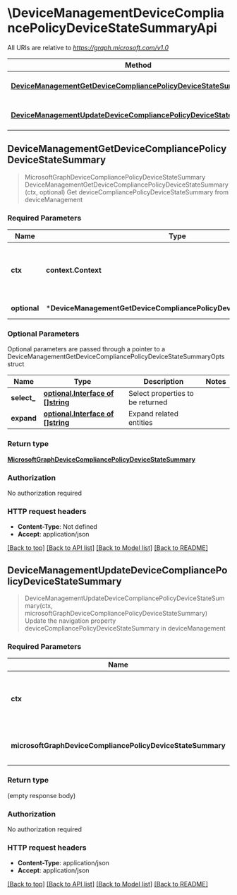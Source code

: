 # \DeviceManagementDeviceCompliancePolicyDeviceStateSummaryApi

All URIs are relative to *https://graph.microsoft.com/v1.0*

Method | HTTP request | Description
------------- | ------------- | -------------
[**DeviceManagementGetDeviceCompliancePolicyDeviceStateSummary**](DeviceManagementDeviceCompliancePolicyDeviceStateSummaryApi.md#DeviceManagementGetDeviceCompliancePolicyDeviceStateSummary) | **Get** /deviceManagement/deviceCompliancePolicyDeviceStateSummary | Get deviceCompliancePolicyDeviceStateSummary from deviceManagement
[**DeviceManagementUpdateDeviceCompliancePolicyDeviceStateSummary**](DeviceManagementDeviceCompliancePolicyDeviceStateSummaryApi.md#DeviceManagementUpdateDeviceCompliancePolicyDeviceStateSummary) | **Patch** /deviceManagement/deviceCompliancePolicyDeviceStateSummary | Update the navigation property deviceCompliancePolicyDeviceStateSummary in deviceManagement



## DeviceManagementGetDeviceCompliancePolicyDeviceStateSummary

> MicrosoftGraphDeviceCompliancePolicyDeviceStateSummary DeviceManagementGetDeviceCompliancePolicyDeviceStateSummary(ctx, optional)
Get deviceCompliancePolicyDeviceStateSummary from deviceManagement

### Required Parameters


Name | Type | Description  | Notes
------------- | ------------- | ------------- | -------------
**ctx** | **context.Context** | context for authentication, logging, cancellation, deadlines, tracing, etc.
 **optional** | ***DeviceManagementGetDeviceCompliancePolicyDeviceStateSummaryOpts** | optional parameters | nil if no parameters

### Optional Parameters

Optional parameters are passed through a pointer to a DeviceManagementGetDeviceCompliancePolicyDeviceStateSummaryOpts struct


Name | Type | Description  | Notes
------------- | ------------- | ------------- | -------------
 **select_** | [**optional.Interface of []string**](string.md)| Select properties to be returned | 
 **expand** | [**optional.Interface of []string**](string.md)| Expand related entities | 

### Return type

[**MicrosoftGraphDeviceCompliancePolicyDeviceStateSummary**](microsoft.graph.deviceCompliancePolicyDeviceStateSummary.md)

### Authorization

No authorization required

### HTTP request headers

- **Content-Type**: Not defined
- **Accept**: application/json

[[Back to top]](#) [[Back to API list]](../README.md#documentation-for-api-endpoints)
[[Back to Model list]](../README.md#documentation-for-models)
[[Back to README]](../README.md)


## DeviceManagementUpdateDeviceCompliancePolicyDeviceStateSummary

> DeviceManagementUpdateDeviceCompliancePolicyDeviceStateSummary(ctx, microsoftGraphDeviceCompliancePolicyDeviceStateSummary)
Update the navigation property deviceCompliancePolicyDeviceStateSummary in deviceManagement

### Required Parameters


Name | Type | Description  | Notes
------------- | ------------- | ------------- | -------------
**ctx** | **context.Context** | context for authentication, logging, cancellation, deadlines, tracing, etc.
**microsoftGraphDeviceCompliancePolicyDeviceStateSummary** | [**MicrosoftGraphDeviceCompliancePolicyDeviceStateSummary**](MicrosoftGraphDeviceCompliancePolicyDeviceStateSummary.md)| New navigation property values | 

### Return type

 (empty response body)

### Authorization

No authorization required

### HTTP request headers

- **Content-Type**: application/json
- **Accept**: application/json

[[Back to top]](#) [[Back to API list]](../README.md#documentation-for-api-endpoints)
[[Back to Model list]](../README.md#documentation-for-models)
[[Back to README]](../README.md)

